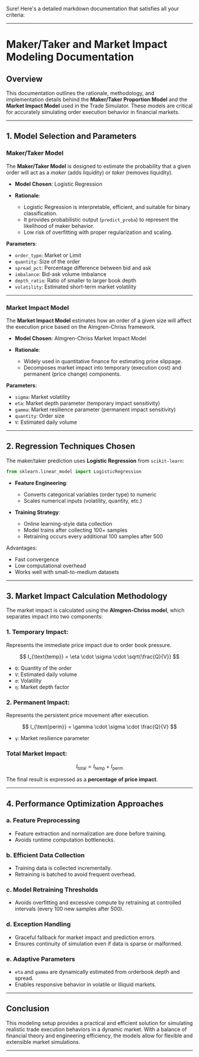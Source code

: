 Sure! Here's a detailed markdown documentation that satisfies all your criteria:

---

# Maker/Taker and Market Impact Modeling Documentation

## Overview

This documentation outlines the rationale, methodology, and implementation details behind the **Maker/Taker Proportion Model** and the **Market Impact Model** used in the Trade Simulator. These models are critical for accurately simulating order execution behavior in financial markets.

---

## 1. Model Selection and Parameters

### Maker/Taker Model

The **Maker/Taker Model** is designed to estimate the probability that a given order will act as a *maker* (adds liquidity) or *taker* (removes liquidity).

* **Model Chosen**: Logistic Regression
* **Rationale**:

  * Logistic Regression is interpretable, efficient, and suitable for binary classification.
  * It provides probabilistic output (`predict_proba`) to represent the likelihood of maker behavior.
  * Low risk of overfitting with proper regularization and scaling.

**Parameters**:

* `order_type`: Market or Limit
* `quantity`: Size of the order
* `spread_pct`: Percentage difference between bid and ask
* `imbalance`: Bid-ask volume imbalance
* `depth_ratio`: Ratio of smaller to larger book depth
* `volatility`: Estimated short-term market volatility

---

### Market Impact Model

The **Market Impact Model** estimates how an order of a given size will affect the execution price based on the Almgren-Chriss framework.

* **Model Chosen**: Almgren-Chriss Market Impact Model
* **Rationale**:

  * Widely used in quantitative finance for estimating price slippage.
  * Decomposes market impact into temporary (execution cost) and permanent (price change) components.

**Parameters**:

* `sigma`: Market volatility
* `eta`: Market depth parameter (temporary impact sensitivity)
* `gamma`: Market resilience parameter (permanent impact sensitivity)
* `quantity`: Order size
* `V`: Estimated daily volume

---

## 2. Regression Techniques Chosen

The maker/taker prediction uses **Logistic Regression** from `scikit-learn`:

```python
from sklearn.linear_model import LogisticRegression
```

* **Feature Engineering**:

  * Converts categorical variables (order type) to numeric
  * Scales numerical inputs (volatility, quantity, etc.)
* **Training Strategy**:

  * Online learning-style data collection
  * Model trains after collecting 100+ samples
  * Retraining occurs every additional 100 samples after 500

Advantages:

* Fast convergence
* Low computational overhead
* Works well with small-to-medium datasets

---

## 3. Market Impact Calculation Methodology

The market impact is calculated using the **Almgren-Chriss model**, which separates impact into two components:

### 1. Temporary Impact:

Represents the immediate price impact due to order book pressure.

$$
I_{\text{temp}} = \eta \cdot \sigma \cdot \sqrt{\frac{Q}{V}}
$$

* `Q`: Quantity of the order
* `V`: Estimated daily volume
* `σ`: Volatility
* `η`: Market depth factor

### 2. Permanent Impact:

Represents the persistent price movement after execution.

$$
I_{\text{perm}} = \gamma \cdot \sigma \cdot \frac{Q}{V}
$$

* `γ`: Market resilience parameter

### Total Market Impact:

$$
I_{\text{total}} = I_{\text{temp}} + I_{\text{perm}}
$$

The final result is expressed as a **percentage of price impact**.

---

## 4. Performance Optimization Approaches

### a. Feature Preprocessing

* Feature extraction and normalization are done before training.
* Avoids runtime computation bottlenecks.

### b. Efficient Data Collection

* Training data is collected incrementally.
* Retraining is batched to avoid frequent overhead.

### c. Model Retraining Thresholds

* Avoids overfitting and excessive compute by retraining at controlled intervals (every 100 new samples after 500).

### d. Exception Handling

* Graceful fallback for market impact and prediction errors.
* Ensures continuity of simulation even if data is sparse or malformed.

### e. Adaptive Parameters

* `eta` and `gamma` are dynamically estimated from orderbook depth and spread.
* Enables responsive behavior in volatile or illiquid markets.

---

## Conclusion

This modeling setup provides a practical and efficient solution for simulating realistic trade execution behaviors in a dynamic market. With a balance of financial theory and engineering efficiency, the models allow for flexible and extensible market simulations.

---

